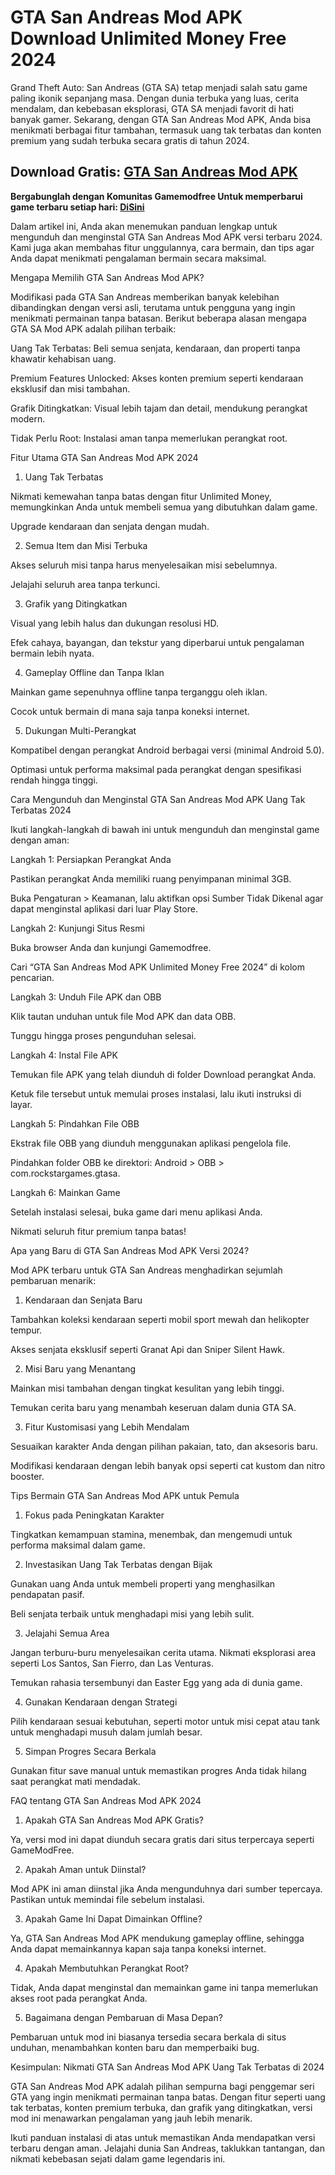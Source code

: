 # GTA San Andreas Mod APK Download Unlimited Money Free 2024
Grand Theft Auto: San Andreas (GTA SA) tetap menjadi salah satu game paling ikonik sepanjang masa. Dengan dunia terbuka yang luas, cerita mendalam, dan kebebasan eksplorasi, GTA SA menjadi favorit di hati banyak gamer. Sekarang, dengan GTA San Andreas Mod APK, Anda bisa menikmati berbagai fitur tambahan, termasuk uang tak terbatas dan konten premium yang sudah terbuka secara gratis di tahun 2024.

## Download Gratis: [GTA San Andreas Mod APK](https://bit.ly/3xZ6A3L)

**Bergabunglah dengan Komunitas Gamemodfree Untuk memperbarui game terbaru setiap hari: [Di ​​Sini](https://t.me/gamemodfreecom)**

Dalam artikel ini, Anda akan menemukan panduan lengkap untuk mengunduh dan menginstal GTA San Andreas Mod APK versi terbaru 2024. Kami juga akan membahas fitur unggulannya, cara bermain, dan tips agar Anda dapat menikmati pengalaman bermain secara maksimal.

Mengapa Memilih GTA San Andreas Mod APK?

Modifikasi pada GTA San Andreas memberikan banyak kelebihan dibandingkan dengan versi asli, terutama untuk pengguna yang ingin menikmati permainan tanpa batasan. Berikut beberapa alasan mengapa GTA SA Mod APK adalah pilihan terbaik:

Uang Tak Terbatas: Beli semua senjata, kendaraan, dan properti tanpa khawatir kehabisan uang.

Premium Features Unlocked: Akses konten premium seperti kendaraan eksklusif dan misi tambahan.

Grafik Ditingkatkan: Visual lebih tajam dan detail, mendukung perangkat modern.

Tidak Perlu Root: Instalasi aman tanpa memerlukan perangkat root.

Fitur Utama GTA San Andreas Mod APK 2024

1. Uang Tak Terbatas

Nikmati kemewahan tanpa batas dengan fitur Unlimited Money, memungkinkan Anda untuk membeli semua yang dibutuhkan dalam game.

Upgrade kendaraan dan senjata dengan mudah.

2. Semua Item dan Misi Terbuka

Akses seluruh misi tanpa harus menyelesaikan misi sebelumnya.

Jelajahi seluruh area tanpa terkunci.

3. Grafik yang Ditingkatkan

Visual yang lebih halus dan dukungan resolusi HD.

Efek cahaya, bayangan, dan tekstur yang diperbarui untuk pengalaman bermain lebih nyata.

4. Gameplay Offline dan Tanpa Iklan

Mainkan game sepenuhnya offline tanpa terganggu oleh iklan.

Cocok untuk bermain di mana saja tanpa koneksi internet.

5. Dukungan Multi-Perangkat

Kompatibel dengan perangkat Android berbagai versi (minimal Android 5.0).

Optimasi untuk performa maksimal pada perangkat dengan spesifikasi rendah hingga tinggi.

Cara Mengunduh dan Menginstal GTA San Andreas Mod APK Uang Tak Terbatas 2024

Ikuti langkah-langkah di bawah ini untuk mengunduh dan menginstal game dengan aman:

Langkah 1: Persiapkan Perangkat Anda

Pastikan perangkat Anda memiliki ruang penyimpanan minimal 3GB.

Buka Pengaturan > Keamanan, lalu aktifkan opsi Sumber Tidak Dikenal agar dapat menginstal aplikasi dari luar Play Store.

Langkah 2: Kunjungi Situs Resmi

Buka browser Anda dan kunjungi Gamemodfree.

Cari “GTA San Andreas Mod APK Unlimited Money Free 2024” di kolom pencarian.

Langkah 3: Unduh File APK dan OBB

Klik tautan unduhan untuk file Mod APK dan data OBB.

Tunggu hingga proses pengunduhan selesai.

Langkah 4: Instal File APK

Temukan file APK yang telah diunduh di folder Download perangkat Anda.

Ketuk file tersebut untuk memulai proses instalasi, lalu ikuti instruksi di layar.

Langkah 5: Pindahkan File OBB

Ekstrak file OBB yang diunduh menggunakan aplikasi pengelola file.

Pindahkan folder OBB ke direktori: Android > OBB > com.rockstargames.gtasa.

Langkah 6: Mainkan Game

Setelah instalasi selesai, buka game dari menu aplikasi Anda.

Nikmati seluruh fitur premium tanpa batas!

Apa yang Baru di GTA San Andreas Mod APK Versi 2024?

Mod APK terbaru untuk GTA San Andreas menghadirkan sejumlah pembaruan menarik:

1. Kendaraan dan Senjata Baru

Tambahkan koleksi kendaraan seperti mobil sport mewah dan helikopter tempur.

Akses senjata eksklusif seperti Granat Api dan Sniper Silent Hawk.

2. Misi Baru yang Menantang

Mainkan misi tambahan dengan tingkat kesulitan yang lebih tinggi.

Temukan cerita baru yang menambah keseruan dalam dunia GTA SA.

3. Fitur Kustomisasi yang Lebih Mendalam

Sesuaikan karakter Anda dengan pilihan pakaian, tato, dan aksesoris baru.

Modifikasi kendaraan dengan lebih banyak opsi seperti cat kustom dan nitro booster.

Tips Bermain GTA San Andreas Mod APK untuk Pemula

1. Fokus pada Peningkatan Karakter

Tingkatkan kemampuan stamina, menembak, dan mengemudi untuk performa maksimal dalam game.

2. Investasikan Uang Tak Terbatas dengan Bijak

Gunakan uang Anda untuk membeli properti yang menghasilkan pendapatan pasif.

Beli senjata terbaik untuk menghadapi misi yang lebih sulit.

3. Jelajahi Semua Area

Jangan terburu-buru menyelesaikan cerita utama. Nikmati eksplorasi area seperti Los Santos, San Fierro, dan Las Venturas.

Temukan rahasia tersembunyi dan Easter Egg yang ada di dunia game.

4. Gunakan Kendaraan dengan Strategi

Pilih kendaraan sesuai kebutuhan, seperti motor untuk misi cepat atau tank untuk menghadapi musuh dalam jumlah besar.

5. Simpan Progres Secara Berkala

Gunakan fitur save manual untuk memastikan progres Anda tidak hilang saat perangkat mati mendadak.

FAQ tentang GTA San Andreas Mod APK 2024

1. Apakah GTA San Andreas Mod APK Gratis?

Ya, versi mod ini dapat diunduh secara gratis dari situs terpercaya seperti GameModFree.

2. Apakah Aman untuk Diinstal?

Mod APK ini aman diinstal jika Anda mengunduhnya dari sumber tepercaya. Pastikan untuk memindai file sebelum instalasi.

3. Apakah Game Ini Dapat Dimainkan Offline?

Ya, GTA San Andreas Mod APK mendukung gameplay offline, sehingga Anda dapat memainkannya kapan saja tanpa koneksi internet.

4. Apakah Membutuhkan Perangkat Root?

Tidak, Anda dapat menginstal dan memainkan game ini tanpa memerlukan akses root pada perangkat Anda.

5. Bagaimana dengan Pembaruan di Masa Depan?

Pembaruan untuk mod ini biasanya tersedia secara berkala di situs unduhan, menambahkan konten baru dan memperbaiki bug.

Kesimpulan: Nikmati GTA San Andreas Mod APK Uang Tak Terbatas di 2024

GTA San Andreas Mod APK adalah pilihan sempurna bagi penggemar seri GTA yang ingin menikmati permainan tanpa batas. Dengan fitur seperti uang tak terbatas, konten premium terbuka, dan grafik yang ditingkatkan, versi mod ini menawarkan pengalaman yang jauh lebih menarik.

Ikuti panduan instalasi di atas untuk memastikan Anda mendapatkan versi terbaru dengan aman. Jelajahi dunia San Andreas, taklukkan tantangan, dan nikmati kebebasan sejati dalam game legendaris ini.

